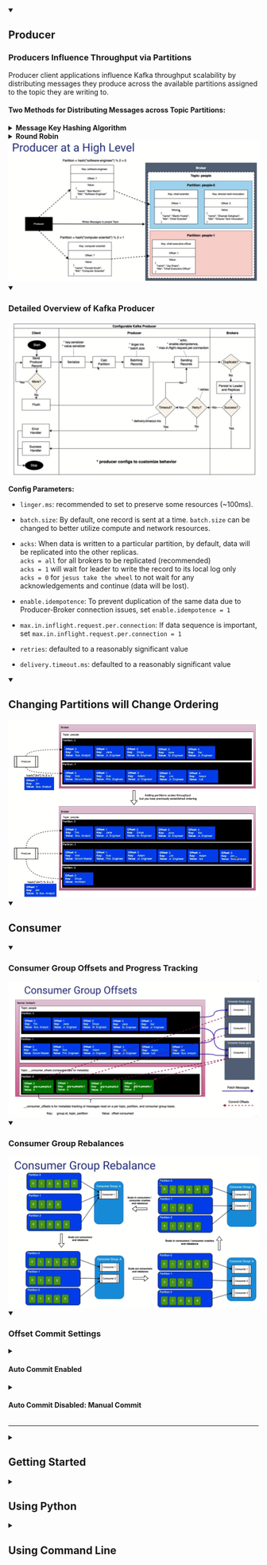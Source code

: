 <details open>
  <summary><h2>Producer</h2></summary>
  
  <h3>Producers Influence Throughput via Partitions</h3>
  Producer client applications influence Kafka throughput scalability by distributing messages they produce across the available partitions assigned to the topic they are writing to.

  <br>

  <h4>Two Methods for Distributing Messages across Topic Partitions:</h4>
  <details>
    <summary><b>Message Key Hashing Algorithm</b></summary>
    <ul>
      <li><b>If a message key is specified</b> then the producer client performs a hash based calculation for aprtition assignment</li>
      <li>hash(key) % num partitions</li>
      <li>All messages that share the same key will be colocated in the same partition maintained in order of arrival to Kafka</li>
    </ul>
  </details>
  <details>
    <summary><b>Round Robin</b></summary>
    <ul>
      <li>If no message key is specified then the producer client distributes the messages it produces round robin style across the partitions</li>
    </ul>
  </details>
  
  <img src="./img/producer_high_level.png" title="Kafka Producer">

<details open>
<summary><h3>Detailed Overview of Kafka Producer</h3></summary>
<img src="./img/producer_flow.png" title="Kafka Producer Overview">    
  
<b>Config Parameters:</b>
* ```linger.ms```: recommended to set to preserve some resources (~100ms).

* ```batch.size```: By default, one record is sent at a time. ```batch.size``` can be changed to better utilize compute and network resources.  

* ```acks```: When data is written to a particular partition, by default, data will be replicated into the other replicas.
  <br>```acks = all``` for all brokers to be replicated (recommended)
  <br>```acks = 1``` will wait for leader to write the record to its local log only
  <br>```acks = 0``` for ```jesus take the wheel``` to not wait for any acknowledgements and continue (data will be lost).
* ```enable.idempotence```: To prevent duplication of the same data due to Producer-Broker connection issues, set ```enable.idempotence = 1```

* ```max.in.inflight.request.per.connection```: If data sequence is important, set ```max.in.inflight.request.per.connection = 1```

* ```retries```: defaulted to a reasonably significant value

* ```delivery.timeout.ms```: defaulted to a reasonably significant value
</details>

<details open>
  <summary><h2>Changing Partitions will Change Ordering</h2></summary>
  
  <img src="./img/producer_changing_partitions.png" title="Kafka Producer: Changing Partitions">  
</details>


</details>

<details open>
  <summary><h2>Consumer</h2></summary>

  <details open>
  <summary><h3>Consumer Group Offsets and Progress Tracking</h3></summary>    
  <img src="./img/consumer_group_offsets.png" title="Kafka Consumer: Consumer Group Offsets">      
  </details>

  <details open>
    <summary><h3>Consumer Group Rebalances</h3></summary>    
    <img src="./img/consumer_group_rebalances.png" title="Kafka Consumer: Consumer Group Rebalances">   
  </details>

  <details open>
    <summary><h3>Offset Commit Settings</h3></summary>

  <details>
    <summary><h4>Auto Commit Enabled</h4></summary>   
    <img src="./img/consumer_auto_commit_enabled.png" title="Kafka Consumer: Consumer Auto Commit Enabled">      
  </details>

  <details>
      <summary><h4>Auto Commit Disabled: Manual Commit</h4></summary>
      
  <details open>
    <summary>At Least Once Processing</summary>      
    <img src="./img/consumer_manual_offset_commits_at_least_once_processing.png" title="Kafka Consumer: Consumer Manual Commit - At Least Once Processing">      
  </details>

  <details open>
    <summary>At Most Once Processing</summary>      
    <img src="./img/consumer_manual_offset_commits_at_most_once_processing.png" title="Kafka Consumer: Consumer Manual Commit - At Most Once Processing">      
  </details>

  <details open>
    <summary>Exactly Once Processing</summary>      
    <img src="./img/consumer_manual_offset_commits_exactly_once_processing.png" title="Kafka Consumer: Consumer Manual Commit - Exactly Once Processing">      
  </details>
  
      
  </details>



  </details>
  
</details>

<hr>

<details>
  <summary><h2>Getting Started</h2></summary>  
  
  Within the directory with the settings configured in ```docker-compose.yml```
  ### Start up docker-compose
  ```
  > docker-compose up -d
  ```
  ### Show state of compose
  ```
  > docker-compose ps
  ```
  ### Turn off docker environment
  ```
  > docker-compose down -v
  ```
</details>

<details>
  <summary><h2>Using Python</h2></summary>
  
  Start the Kafka Python file ```main.py``` using 
  ```
  > uvicorn main:app --reload
  ```
  
  Start a Consumer in a separate console
  ```
  > docker exec -it cli-tools kafka-console-consumer --bootstrap-server broker0:29092 --topic people.basic.python
  ```
  
  Calling a POST request configured in ```main.py```
  ```
  > http POST :8088/api/people count:=3
  ```
  The Consumer should should show any data if available.
</details>

<details>
  <summary><h2>Using Command Line</h2></summary>
  
  ### Topic Management via CLI within dockerized environment
  ```
  > docker-compose ps
  ```
  There should be a cli-tools container
  
  List Topics inside the Kafka environment
  ```
  > docker exec -it cli-tools kafka-topics --boostrap-server --list broker0:29092,broker1:29093,broker2:29094
  ```
  
  ### Create Topic
  Listing the partition and replication number will override the value specified inside the ```docker-compose.yml```
  ```
  > docker exec -it cli-tools kafka-topics --boostrap-server --create broker0:29092 --topic people --partitions 3 --replication-factor 3
  ```
  
  ### Describe Topics
  ```
  > docker exec -it cli-tools kafka-topics --boostrap-server --describe broker0:29092 --topic people
  ```
  
  ### Delete Topics 
  ```
  > docker exec -it cli-tools kafka-topics --boostrap-server --delete broker0:29092 --topic people
  ```
  
  ### Create Topic with different retention
  1 hour = 360000ms
  ```
  docker exec -it cli-tools kafka-topics --boostrap-server broker0:29092 --topic experiments --config rentention.ms=360000
  ```
  
  ### Describe configs
  ```
  > docker exec -it cli-tools kafka-configs --boostrap-server broker0:29092 --describe -- all --topic experiments
  ```
  
  ### Change Retention of a Topic
  Default retention periond is 2 weeks.
  ```
  > docker exec -it cli-tools kafka-configs --boostrap-server broker0:29092 --alter --entity-type topics --entity-name experiments --add-config retention.ms=500000
  ```
  
  ### Create compacted Topic 
  Topic name = experiments.latest (different name from experiments)
  ```
  > docker exec -it cli-tools kafka-topics --boostrap-server broker0:29092 --create --topic experiments.latest -config cleanup.policy=compact
  ```
  
  <hr>
  
  # Producer & Consumer API
  
  ### Start Producer
  ```
  > docker exec -it cli-tools kafka-console-producer --bootstrap-server broker0:29092 --topic people
  ```
  ### Start Consumer
  ```
  > docker exec -it cli-tools kafka-console-consumer --bootstrap-server broker0:29092 --topic people --from-beginning
  ```
  Within Producer CLI, try typing the following:
  ```
  > {"name":"Martin Fowler", "title":"Chief Scientist"}
  > {"name":"Zhamak Dehghani", "title":"Direct Tech Innovation"}
  ```
  The consumer CLI should reflect the changes accordingly.
  ```
  {"name":"Martin Fowler", "title":"Chief Scientist"}
  {"name":"Zhamak Dehghani", "title":"Direct Tech Innovation"}
  ```
  
  <br>
  
  <h3>Including Keys</h3>
  
  ### Start Producer
  ```
  > docker exec -it cli-tools kafka-console-producer --bootstrap-server broker0:29092 --topic people --property "parse.key=true" --property "key.separator=|"
  ```
  ### Start Consumer
  ```
  > docker exec -it cli-tools kafka-console-consumer --bootstrap-server broker0:29092 --topic people --from-beginning --property "print.key=true"
  ```
  Inputting key-value in the Producer will be as follows:
  ```
  > chief-scientist|{"name":"Martin Fowler", "title":"Chief Scientist"}
  > director-tech-innovation|{"name":"Zhamak Dehghani", "title":"Direct Tech Innovation"}
  ```
  The Consumer console will print the following:
  ```
  chief-scientist  {"name":"Martin Fowler", "title":"Chief Scientist"}
  director-tech-innvation  {"name":"Zhamak Dehghani", "title":"Direct Tech Innovation"}
  ```

  <h3>Consumer Groups</h3>
  
  Listing all consumer groups
  ```
  > docker exec -it cli-tools kafka-consumer-groups --bootstrap-server broker0:29092 --list
  ```
  To look at a specific group
  ```
  > docker exec -it cli-tools kafka-consumer-groups --bootstrap-server broker0:29092 --describe --group people.adv.python.grp-0
  ```
  To change offsets for a specific group:
  <br>
  e.g. Reset Group 0, Partition 0: to offset 5
  ```
  > docker exec -it cli-tools kafka-consumer-groups --bootstrap-server broker0:29092 --reset-offsets --to-offsets 5 --group people.adv.python.grp-0 --topic people.adv.python:0
  ```
  * You can test the change in offset by adding ```--dry-run``` at the end of the command.
  * To apply the offset changes, add ```--execute``` at the end of the command.
  * To change any offsets, the consumer needs to be stopped. You will need to wait a couple of seconds before Kafka realises the consumer is down.
  
  <br>
  
  To change offsets for ALL partitions for a specific topic, you can use ```--to-earliest``` or ```--to-latest``` commands.
  ```
  > docker exec -it cli-tools kafka-consumer-groups --bootstrap-server broker0:29092 --reset-offsets --to-earliest --group people.adv.python.grp-0 --topic people.adv.python --execute
  ```
</details>

